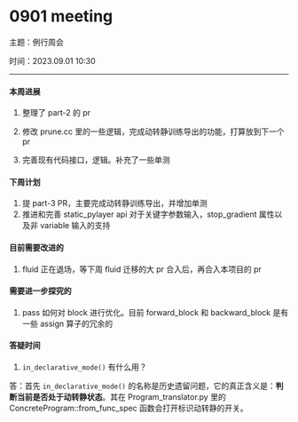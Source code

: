 # 0901 meeting

主题：例行周会

时间：2023.09.01 10:30

---

#### 本周进展

1. 整理了 part-2 的 pr
2. 修改 prune.cc 里的一些逻辑，完成动转静训练导出的功能，打算放到下一个 pr

3. 完善现有代码接口，逻辑。补充了一些单测



#### 下周计划

1. 提 part-3 PR，主要完成动转静训练导出，并增加单测
1. 推进和完善 static_pylayer api 对于关键字参数输入，stop_gradient 属性以及非 variable 输入的支持



#### 目前需要改进的

1. fluid 正在退场，等下周 fluid 迁移的大 pr 合入后，再合入本项目的 pr



#### 需要进一步探究的

1. pass 如何对 block 进行优化。目前 forward_block 和 backward_block 是有一些 assign 算子的冗余的



#### 答疑时间

1.  `in_declarative_mode()` 有什么用？
   
   答：首先 `in_declarative_mode()` 的名称是历史遗留问题，它的真正含义是：**判断当前是否处于动转静状态**。其在 Program_translator.py 里的 ConcreteProgram::from_func_spec 函数会打开标识动转静的开关。
   
